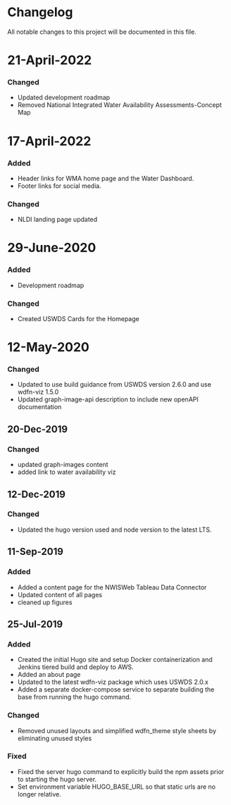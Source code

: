 # Changelog
All notable changes to this project will be documented in this file.

# 21-April-2022
### Changed
- Updated development roadmap
- Removed National Integrated Water Availability Assessments-Concept Map

# 17-April-2022
### Added
- Header links for WMA home page and the Water Dashboard.
- Footer links for social media.

### Changed
- NLDI landing page updated

# 29-June-2020
### Added
- Development roadmap

### Changed
- Created USWDS Cards for the Homepage

# 12-May-2020
### Changed
- Updated to use build guidance from USWDS version 2.6.0 and use wdfn-viz 1.5.0
- Updated graph-image-api description to include new openAPI documentation

## 20-Dec-2019
### Changed
- updated graph-images content
- added link to water availability viz

## 12-Dec-2019
### Changed
- Updated the hugo version used and node version to the latest LTS.


## 11-Sep-2019
### Added
- Added a content page for the NWISWeb Tableau Data Connector
- Updated content of all pages
- cleaned up figures


## 25-Jul-2019
### Added
- Created the initial Hugo site and setup Docker containerization  and Jenkins tiered build and deploy to AWS.
- Added an about page
- Updated to the latest wdfn-viz package which uses USWDS 2.0.x
- Added a separate docker-compose service to separate building the base from running the hugo command.

### Changed
- Removed unused layouts and simplified wdfn_theme style sheets by eliminating unused styles

### Fixed
- Fixed the server hugo command to explicitly build the npm assets prior to starting the hugo server.
- Set environment variable HUGO_BASE_URL so that static urls are no longer relative.
